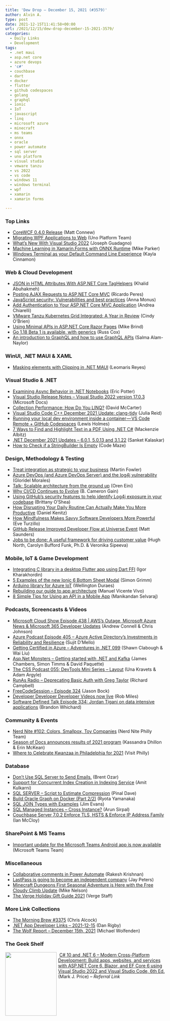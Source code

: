 ```yaml
---
title: 'Dew Drop – December 15, 2021 (#3579)'
author: Alvin A.
type: post
date: 2021-12-15T11:41:58+00:00
url: /2021/12/15/dew-drop-december-15-2021-3579/
categories:
  - Daily Links
  - Development
tags:
  - .net maui
  - asp.net core
  - azure devops
  - 'c#'
  - couchbase
  - dart
  - docker
  - flutter
  - github codespaces
  - golang
  - graphql
  - ionic
  - IoT
  - javascript
  - linq
  - microsoft azure
  - minecraft
  - ms teams
  - onnx
  - oracle
  - power automate
  - sql server
  - uno platform
  - visual studio
  - vmware tanzu
  - vs 2022
  - vs code
  - windows 11
  - windows terminal
  - wpf
  - xamarin
  - xamarin forms

---
```

### <a name="top"></a>Top Links

  * <a href="https://corewcf.github.io/blog/2021/12/15/corewcf-0_4_0_released" target="_blank" rel="noopener">CoreWCF 0.4.0 Release</a> (Matt Connew)
  * <a href="https://platform.uno/blog/migrating-wpf-applications-to-web/" target="_blank" rel="noopener">Migrating WPF Applications to Web</a> (Uno Platform Team)
  * <a href="https://www.telerik.com/blogs/whats-new-visual-studio-2022" target="_blank" rel="noopener">What’s New With Visual Studio 2022</a> (Joseph Guadagno)
  * <a href="https://devblogs.microsoft.com/xamarin/machine-learning-in-xamarin-forms-with-onnx-runtime/?WT.mc_id=DOP-MVP-4025064" target="_blank" rel="noopener">Machine Learning in Xamarin.Forms with ONNX Runtime</a> (Mike Parker)
  * <a href="https://devblogs.microsoft.com/commandline/windows-terminal-as-your-default-command-line-experience/?WT.mc_id=DOP-MVP-4025064" target="_blank" rel="noopener">Windows Terminal as your Default Command Line Experience</a> (Kayla Cinnamon)



### <a name="web"></a>Web & Cloud Development

  * <a href="https://khalidabuhakmeh.com/json-in-html-attributes-with-aspnet-core-taghelpers" target="_blank" rel="noopener">JSON in HTML Attributes With ASP.NET Core TagHelpers</a> (Khalid Abuhakmeh)
  * <a href="https://weblogs.asp.net:443/ricardoperes/posting-ajax-requests-to-asp-net-core-mvc?WT.mc_id=DOP-MVP-4025064" target="_blank" rel="noopener">Posting AJAX Requests to ASP.NET Core MVC</a> (Ricardo Peres)
  * <a href="https://raygun.com/blog/js-security-vulnerabilities-best-practices/" target="_blank" rel="noopener">JavaScript security: Vulnerabilities and best practices</a> (Anna Monus)
  * <a href="https://auth0.com/blog/add-authentication-aspnet-core-mvc/" target="_blank" rel="noopener">Add Authentication to Your ASP.NET Core MVC Application</a> (Andrea Chiarelli)
  * <a href="https://tanzu.vmware.com/content/home-page/vmware-tanzu-kubernetes-grid-integrated-2021-review" target="_blank" rel="noopener">VMware Tanzu Kubernetes Grid Integrated: A Year in Review</a> (Cindy O&#8217;Brien)
  * <a href="https://www.mikesdotnetting.com/article/358/using-minimal-apis-in-asp-net-core-razor-pages" target="_blank" rel="noopener">Using Minimal APIs in ASP.NET Core Razor Pages</a> (Mike Brind)
  * <a href="https://go.dev/blog/go1.18beta1" target="_blank" rel="noopener">Go 1.18 Beta 1 is available, with generics</a> (Russ Cox)
  * <a href="https://whitep4nth3r.com/blog/what-is-graphql" target="_blank" rel="noopener">An introduction to GraphQL and how to use GraphQL APIs</a> (Salma Alam-Naylor)



### <a name="silverlight"></a>WinUI, .NET MAUI & XAML

  * <a href="https://askxammy.com/masking-elements-with-clipping-in-net-maui/" target="_blank" rel="noopener">Masking elements with Clipping in .NET MAUI</a> (Leomaris Reyes)



### <a name="dotnet"></a>Visual Studio & .NET

  * <a href="http://pottereric.github.com/2021/12/14/examining-async-behavior-in-_net-notebooks/" target="_blank" rel="noopener">Examining Async Behavior in .NET Notebooks</a> (Eric Potter)
  * <a href="https://docs.microsoft.com/en-us/visualstudio/releases/2022/release-notes#17.0.3.0" target="_blank" rel="noopener">Visual Studio Release Notes &#8211; Visual Studio 2022 version 17.0.3</a> (Microsoft Docs)
  * <a href="https://dotnettips.wordpress.com/2021/12/15/collection-performance-how-do-you-linq/" target="_blank" rel="noopener">Collection Performance: How Do You LINQ?</a> (David McCarter)
  * <a href="https://devblogs.microsoft.com/cppblog/visual-studio-code-c-december-2021-update-clang-tidy/?WT.mc_id=DOP-MVP-4025064" target="_blank" rel="noopener">Visual Studio Code C++ December 2021 Update: clang-tidy</a> (Julia Reid)
  * <a href="https://medium.com/asos-techblog/running-your-local-dev-environment-inside-a-container-vs-code-remote-github-codespaces-c7740c786c17?source=rss----6757df096022---4" target="_blank" rel="noopener">Running your local dev environment inside a container — VS Code Remote + GitHub Codespaces</a> (Lewis Holmes)
  * <a href="https://www.grapecity.com/blogs/7-ways-to-find-highlight-text-in-pdf-using-net-c-sharp" target="_blank" rel="noopener">7 Ways to Find and Highlight Text in a PDF Using .NET C#</a> (Mackenzie Albitz)
  * <a href="https://devblogs.microsoft.com/dotnet/december-2021-updates/?WT.mc_id=DOP-MVP-4025064" target="_blank" rel="noopener">.NET December 2021 Updates – 6.0.1, 5.0.13 and 3.1.22</a> (Sanket Kalaskar)
  * <a href="https://code-maze.com/csharp-stringbuilder-check-if-empty/" target="_blank" rel="noopener">How to Check if a StringBuilder Is Empty</a> (Code Maze)



### <a name="design"></a>Design, Methodology & Testing

  * <a href="https://martinfowler.com/articles/cant-buy-integration.html#TreatIntegrationAsStrategicToYourBusiness" target="_blank" rel="noopener">Treat integration as strategic to your business</a> (Martin Fowler)
  * <a href="https://devblogs.microsoft.com/devops/azure-devops-and-azure-devops-server-and-the-log4j-vulnerability/?WT.mc_id=DOP-MVP-4025064" target="_blank" rel="noopener">Azure DevOps (and Azure DevOps Server) and the log4j vulnerability</a> (Gloridel Morales)
  * <a href="https://ayende.com/blog/195617-A/talk-scalable-architecture-from-the-ground-up?Key=45c18276-8f41-4631-a15b-37482dac52b2" target="_blank" rel="noopener">Talk: Scalable architecture from the ground up</a> (Oren Eini)
  * <a href="https://thenewstack.io/why-ci-cd-continues-to-evolve/" target="_blank" rel="noopener">Why CI/CD Continues to Evolve</a> (B. Cameron Gain)
  * <a href="https://github.blog/2021-12-14-using-githubs-security-features-identify-log4j-exposure-codebase/" target="_blank" rel="noopener">Using GitHub’s security features to help identify Log4j exposure in your codebase</a> (Brittany O&#8217;Shea)
  * <a href="https://blog.trello.com/how-disrupting-your-daily-routine-can-actually-make-you-more-productive" target="_blank" rel="noopener">How Disrupting Your Daily Routine Can Actually Make You More Productive</a> (Daniel Kenitz)
  * <a href="https://www.telerik.com/blogs/how-mindfulness-makes-savvy-software-developers-more-powerful" target="_blank" rel="noopener">How Mindfulness Makes Savvy Software Developers More Powerful</a> (Eve Turzillo)
  * <a href="https://www.infoq.com/news/2021/12/GitHub-developer-flow/?utm_campaign=infoq_content&utm_source=infoq&utm_medium=feed&utm_term=global" target="_blank" rel="noopener">GitHub Release Improved Developer Flow at Universe Event</a> (Matt Saunders)
  * <a href="https://medium.com/uxr-microsoft/jobs-to-be-done-a-useful-framework-for-driving-customer-value-a5307d8b146b?source=rss----59751c8587e8---4" target="_blank" rel="noopener">Jobs to be done: A useful framework for driving customer value</a> (Hugh North, Carolyn Bufford Funk, Ph.D. & Veronika Sipeeva)



### <a name="mobile"></a>Mobile, IoT & Game Development

  * <a href="https://medium.com/flutter-community/integrating-c-library-in-a-desktop-flutter-app-using-dart-ffi-32560cb1169b?source=rss----86fb29d7cc6a---4" target="_blank" rel="noopener">Integrating C library in a desktop Flutter app using Dart FFI</a> (Igor Kharakhordin)
  * <a href="https://ionicframework.com/blog/5-examples-of-the-new-ionic-6-bottom-sheet-modal/" target="_blank" rel="noopener">5 Examples of the new Ionic 6 Bottom Sheet Modal</a> (Simon Grimm)
  * <a href="https://techcommunity.microsoft.com/t5/internet-of-things-blog/arduino-library-for-azure-iot/ba-p/3034455?WT.mc_id=DOP-MVP-4025064" target="_blank" rel="noopener">Arduino library for Azure IoT</a> (Wellington Duraes)
  * <a href="http://android-developers.googleblog.com/2021/12/rebuilding-our-guide-to-app-architecture.html" target="_blank" rel="noopener">Rebuilding our guide to app architecture</a> (Manuel Vicente Vivo)
  * <a href="https://www.syncfusion.com/blogs/post/8-simple-tips-for-using-an-api-in-a-mobile-app.aspx" target="_blank" rel="noopener">8 Simple Tips for Using an API in a Mobile App</a> (Manikandan Selvaraj)



### <a name="podcasts"></a>Podcasts, Screencasts & Videos

  * <a href="https://www.microsoftcloudshow.com/podcast/Episodes/438-aws-outage-microsoft-azure-news-microsoft-365-developer-updates/" target="_blank" rel="noopener">Microsoft Cloud Show Episode 438 | AWS&#8217;s Outage, Microsoft Azure News & Microsoft 365 Developer Updates</a> (Andrew Connell & Chris Johnson)
  * <a href="http://azpodcast.azurewebsites.net/post/Episode-405-Azure-Active-Directorys-Investments-in-Reliability-and-Resilience" target="_blank" rel="noopener">Azure Podcast Episode 405 &#8211; Azure Active Directory&#8217;s Investments in Reliability and Resilience</a> (Sujit D&#8217;Mello)
  * <a href="https://adventuresindotnet.com/getting-certified-in-azure-net-099" target="_blank" rel="noopener">Getting Certified in Azure &#8211; Adventures in .NET 099</a> (Shawn Clabough & Wai Liu)
  * <a href="http://www.youtube.com/watch?v=CnKAWZPcINo" target="_blank" rel="noopener">Asp.Net Monsters &#8211; Getting started with .NET and Kafka</a> (James Chambers, Simon Timms & David Paquette)
  * <a href="http://thecsspodcast.googledevelopers.libsynpro.com/055-devtools-mini-series-layout" target="_blank" rel="noopener">The CSS Podcast 055: DevTools Mini Series &#8211; Layout</a> (Una Kravets & Adam Argyle)
  * <a href="https://runasradio.com/Shows/Show/806" target="_blank" rel="noopener">RunAs Radio &#8211; Deprecating Basic Auth with Greg Taylor</a> (Richard Campbell)
  * <a href="http://www.youtube.com/watch?v=2iquEefYmYU" target="_blank" rel="noopener">FreeCodeSession &#8211; Episode 324</a> (Jason Bock)
  * <a href="https://www.robmiles.com/journal/2021/12/14/developer-developer-developer-videos-now-live" target="_blank" rel="noopener">Developer Developer Developer Videos now live</a> (Rob Miles)
  * <a href="https://www.softwaredefinedtalk.com/334" target="_blank" rel="noopener">Software Defined Talk Episode 334: Jordan Tigani on data intensive applications</a> (Brandon Whichard)



### <a name="events"></a>Community & Events

  * <a href="http://philadelphia.nerdnite.com/2021/12/14/nerd-nite-102-colors-smallpox-toy-companies/" target="_blank" rel="noopener">Nerd Nite #102: Colors, Smallpox, Toy Companies</a> (Nerd Nite Philly Team)
  * <a href="http://opensource.googleblog.com/2021/12/Season%20of%20Docs%20announces%20results%20of%202021%20program.html" target="_blank" rel="noopener">Season of Docs announces results of 2021 program</a> (Kassandra Dhillon & Erin McKean)
  * <a href="https://www.visitphilly.com/articles/philadelphia/kwanzaa-in-philadelphia/" target="_blank" rel="noopener">Where to Celebrate Kwanzaa in Philadelphia for 2021</a> (Visit Philly)



### <a name="sql"></a>Database

  * <a href="https://www.brentozar.com/archive/2021/12/dont-use-sql-server-to-send-emails/" target="_blank" rel="noopener">Don’t Use SQL Server to Send Emails.</a> (Brent Ozar)
  * <a href="https://blog.couchbase.com/support-for-concurrent-index-creation-in-indexing-service/" target="_blank" rel="noopener">Support for Concurrent Index Creation in Indexing Service</a> (Amit Kulkarni)
  * <a href="https://blog.sqlauthority.com/2021/12/15/sql-server-script-to-estimate-compression/?utm_source=rss&utm_medium=rss&utm_campaign=sql-server-script-to-estimate-compression" target="_blank" rel="noopener">SQL SERVER – Script to Estimate Compression</a> (Pinal Dave)
  * <a href="https://medium.com/oracledevs/build-oracle-graph-on-docker-part-2-2-407827b0b93?source=rss----749dcac244ef---4" target="_blank" rel="noopener">Build Oracle Graph on Docker (Part 2/2)</a> (Ryota Yamanaka)
  * <a href="https://www.mssqltips.com/sqlservertip/7073/sql-join-types-quick-reference-guide/" target="_blank" rel="noopener">SQL JOIN Types with Examples</a> (Jim Evans)
  * <a href="https://blobeater.blog/2021/12/15/sql-managed-instances-cross-instance/" target="_blank" rel="noopener">SQL Managed Instances – Cross Instance?</a> (Arun Sirpal)
  * <a href="https://blog.couchbase.com/couchbase-server-7-0-2-enforce-tls-hsts-enforce-ip-address-family/" target="_blank" rel="noopener">Couchbase Server 7.0.2 Enforce TLS, HSTS & Enforce IP Address Family</a> (Ian McCloy)



### <a name="sp"></a>SharePoint & MS Teams

  * <a href="https://techcommunity.microsoft.com/t5/microsoft-teams-blog/important-update-for-the-microsoft-teams-android-app-is-now/ba-p/3038736?WT.mc_id=DOP-MVP-4025064" target="_blank" rel="noopener">Important update for the Microsoft Teams Android app is now available</a> (Microsoft Teams Team)



### <a name="misc"></a>Miscellaneous

  * <a href="https://powerautomate.microsoft.com/en-us/blog/collaborative-comments-in-power-automate/" target="_blank" rel="noopener">Collaborative comments in Power Automate</a> (Rakesh Krishnan)
  * <a href="https://www.theverge.com/2021/12/14/22833319/lastpass-independent-company-logmein" target="_blank" rel="noopener">LastPass is going to become an independent company</a> (Jay Peters)
  * <a href="https://news.xbox.com/en-us/2021/12/14/minecraft-dungeons-first-seasonal-adventure-is-here-with-the-free-cloudy-climb-update/" target="_blank" rel="noopener">Minecraft Dungeons First Seasonal Adventure is Here with the Free Cloudy Climb Update</a> (Mike Nelson)
  * <a href="https://www.theverge.com/22759813/holiday-gift-guide-best-tech-gadget-unique-ideas" target="_blank" rel="noopener">The Verge Holiday Gift Guide 2021</a> (Verge Staff)



### <a name="links"></a>More Link Collections

  * <a href="https://blog.cwa.me.uk/2021/12/15/the-morning-brew-3375/" target="_blank" rel="noopener">The Morning Brew #3375</a> (Chris Alcock)
  * <a href="https://links.danrigby.com/2021/12/app-developer-links-2021-12-15/" target="_blank" rel="noopener">.NET App Developer Links &#8211; 2021-12-15</a> (Dan Rigby)
  * <a href="https://michael-wolfenden.github.io/2021/12/15/december-15th-2021/" target="_blank" rel="noopener">The Wolf Report &#8211; December 15th, 2021</a> (Michael Wolfenden)



### <a name="shelf"></a>The Geek Shelf

<a href="https://www.amazon.com/10-NET-Cross-Platform-Development-websites/dp/1801077363/?tag=amavin-20" target="_blank" rel="noopener"><img loading="lazy" decoding="async" width="162" height="200" align="left" style="margin: 0px 5px 0px 0px; border: 0px currentcolor; border-image: none; float: left; display: inline; background-image: none;" src="https://m.media-amazon.com/images/I/61J0y4oHuiL._AC_UL320_.jpg" border="0" /></a>&nbsp;<a href="https://www.amazon.com/10-NET-Cross-Platform-Development-websites/dp/1801077363/?tag=amavin-20" target="_blank" rel="noopener">C# 10 and .NET 6 – Modern Cross-Platform Development: Build apps, websites, and services with ASP.NET Core 6, Blazor, and EF Core 6 using Visual Studio 2022 and Visual Studio Code, 6th Ed.</a> (Mark J. Price) _&#8211; Referral Link_